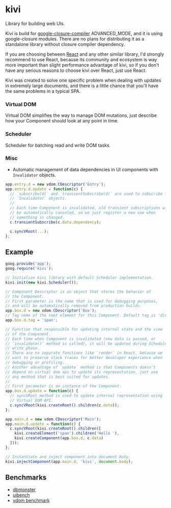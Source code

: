 # kivi

Library for building web UIs.

Kivi is build for
[google-closure-compiler](https://github.com/google/closure-compiler)
ADVANCED_MODE, and it is using google-closure modules. There are no
plans for distributing it as a standalone library without closure
compiler dependency.

If you are choosing between [React](https://facebook.github.io/react/)
and any other similar library, I'd strongly recommend to use React,
because its community and ecosystem is way more important than slight
performance advantage of kivi, so if you don't have any serious
reasons to choose kivi over React, just use React.

Kivi was created to solve one specific problem when dealing with
updates in extremely large documents, and there is a little chance
that you'll have the same problems in a typical SPA.

### Virtual DOM

Virtual DOM simplifies the way to manage DOM mutations, just describe
how your Component should look at any point in time.

### Scheduler

Scheduler for batching read and write DOM tasks.

### Misc

- Automatic management of data dependencies in UI components with
  `Invalidator` objects.

```js
app.entry.d = new vdom.CDescriptor('Entry');
app.entry.d.update = function(c) {
  // `subscribe(d)` and `transientSubscribe(d)` are used to subscribe for
  // `Invalidator` objects.
  //
  // Each time Component is invalidated, old transient subscriptions will
  // be automatically canceled, so we just register a new one when
  // something is changed.
  c.transientSubscribe(c.data.dependency);

  c.syncVRoot(...);
};
```

## Example

```js
goog.provide('app');
goog.require('kivi');

// Initialize kivi library with default Scheduler implementation.
kivi.init(new kivi.Scheduler());

// Component Descriptor is an object that stores the behavior of
// the Component.
// First parameter is the name that is used for debugging purposes,
// and will be automatically removed from production builds.
app.box.d = new vdom.CDescriptor('Box');
// Tag name of the root element for this Component. Default tag is 'div'.
app.box.d.tag = 'span';

// Function that responsible for updating internal state and the view
// of the Component.
// Each time when Component is invalidated (new data is passed, or
// `invalidate()` method is called), it will be updated during Scheduler
// write phase.
// There are no separate functions like `render` in React, because we
// want to preserve stack traces for better developer experience when
// debugging or profiling.
// Another advantage of `update` method is that Components doesn't
// depend on virtual dom api to update its representation, just use
// any method that is best suited for updates.
//
// First parameter is an instance of the Component.
app.box.d.update = function(c) {
  // syncVRoot method is used to update internal representation using
  // Virtual DOM API.
  c.syncVRoot(kivi.createRoot().children(c.data));
};

app.main.d = new vdom.CDescriptor('Main');
app.main.d.update = function(c) {
  c.syncVRoot(kivi.createRoot().children([
    kivi.createElement('span').children('Hello '),
    kivi.createComponent(app.box.d, c.data)
  ]));
};

// Instantiate and inject component into document body.
kivi.injectComponent(app.main.d, 'kivi', document.body);
```

## Benchmarks

- [dbmonster](https://localvoid.github.io/kivi-dbmonster/)
- [uibench](https://localvoid.github.io/uibench/)
- [vdom benchmark](https://vdom-benchmark.github.io/vdom-benchmark/)
